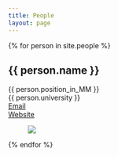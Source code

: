 ```yaml
---
title: People
layout: page
---
```


<div>
    {% for person in site.people %}
        <h2>{{ person.name }} </h2>
        {{ person.position_in_MM }}
        <br>
        {{ person.university }}
        <br>
        <a href="mailto:{{ person.email }}">Email</a>
        <br>
        <a href="{{ person.website }}">Website</a>
        <br>
        <div class="column is-one-fifth-desktop is-one-fifth-fullhd is-one-quarter-tablet">
            <figure class="image is-64x64">
                <img class="is-rounded" src="{{site.url}}{{site.baseurl}}{person.photo}}">
            </figure>
        </div>
    {% endfor %}
</div>